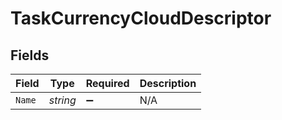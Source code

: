 # TaskCurrencyCloudDescriptor


## Fields

| Field              | Type               | Required           | Description        |
| ------------------ | ------------------ | ------------------ | ------------------ |
| `Name`             | *string*           | :heavy_minus_sign: | N/A                |